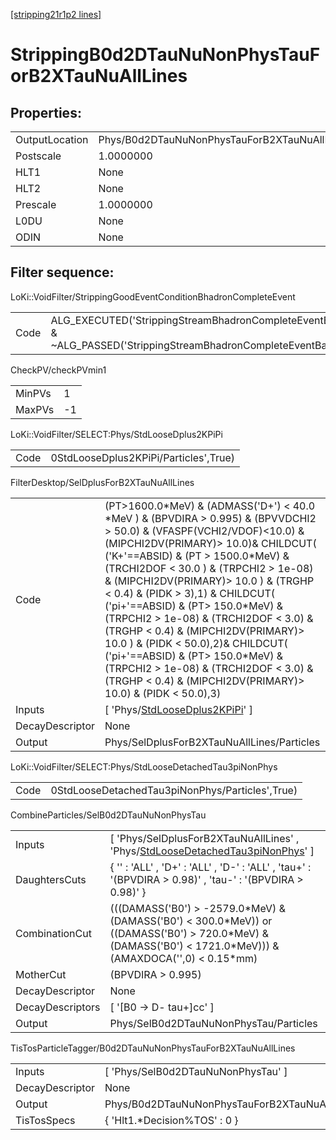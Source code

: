 [[stripping21r1p2 lines]](./stripping21r1p2-index)

# StrippingB0d2DTauNuNonPhysTauForB2XTauNuAllLines

## Properties:

|                |                                                        |
|----------------|--------------------------------------------------------|
| OutputLocation | Phys/B0d2DTauNuNonPhysTauForB2XTauNuAllLines/Particles |
| Postscale      | 1.0000000                                              |
| HLT1           | None                                                   |
| HLT2           | None                                                   |
| Prescale       | 1.0000000                                              |
| L0DU           | None                                                   |
| ODIN           | None                                                   |

## Filter sequence:

LoKi::VoidFilter/StrippingGoodEventConditionBhadronCompleteEvent

|      |                                                                                                                          |
|------|--------------------------------------------------------------------------------------------------------------------------|
| Code | ALG_EXECUTED('StrippingStreamBhadronCompleteEventBadEvent') & ~ALG_PASSED('StrippingStreamBhadronCompleteEventBadEvent') |

CheckPV/checkPVmin1

|        |     |
|--------|-----|
| MinPVs | 1   |
| MaxPVs | -1  |

LoKi::VoidFilter/SELECT:Phys/StdLooseDplus2KPiPi

|      |                                       |
|------|---------------------------------------|
| Code | 0StdLooseDplus2KPiPi/Particles',True) |

FilterDesktop/SelDplusForB2XTauNuAllLines

|                 |                                                                                                                                                                                                                                                                                                                                                                                                                                                                                                                                                                                                                                             |
|-----------------|---------------------------------------------------------------------------------------------------------------------------------------------------------------------------------------------------------------------------------------------------------------------------------------------------------------------------------------------------------------------------------------------------------------------------------------------------------------------------------------------------------------------------------------------------------------------------------------------------------------------------------------------|
| Code            | (PT\>1600.0\*MeV) & (ADMASS('D+') \< 40.0 \*MeV ) & (BPVDIRA \> 0.995) & (BPVVDCHI2 \> 50.0) & (VFASPF(VCHI2/VDOF)\<10.0) & (MIPCHI2DV(PRIMARY)\> 10.0)& CHILDCUT( ('K+'==ABSID) & (PT \> 1500.0\*MeV) & (TRCHI2DOF \< 30.0 ) & (TRPCHI2 \> 1e-08) & (MIPCHI2DV(PRIMARY)\> 10.0 ) & (TRGHP \< 0.4) & (PIDK \> 3),1) & CHILDCUT( ('pi+'==ABSID) & (PT\> 150.0\*MeV) & (TRPCHI2 \> 1e-08) & (TRCHI2DOF \< 3.0) & (TRGHP \< 0.4) & (MIPCHI2DV(PRIMARY)\> 10.0 ) & (PIDK \< 50.0),2)& CHILDCUT( ('pi+'==ABSID) & (PT\> 150.0\*MeV) & (TRPCHI2 \> 1e-08) & (TRCHI2DOF \< 3.0) & (TRGHP \< 0.4) & (MIPCHI2DV(PRIMARY)\> 10.0) & (PIDK \< 50.0),3) |
| Inputs          | [ 'Phys/[StdLooseDplus2KPiPi](./stripping21r1p2-commonparticles-stdloosedplus2kpipi)' ]                                                                                                                                                                                                                                                                                                                                                                                                                                                                                                                                                   |
| DecayDescriptor | None                                                                                                                                                                                                                                                                                                                                                                                                                                                                                                                                                                                                                                        |
| Output          | Phys/SelDplusForB2XTauNuAllLines/Particles                                                                                                                                                                                                                                                                                                                                                                                                                                                                                                                                                                                                  |

LoKi::VoidFilter/SELECT:Phys/StdLooseDetachedTau3piNonPhys

|      |                                                 |
|------|-------------------------------------------------|
| Code | 0StdLooseDetachedTau3piNonPhys/Particles',True) |

CombineParticles/SelB0d2DTauNuNonPhysTau

|                  |                                                                                                                                                                    |
|------------------|--------------------------------------------------------------------------------------------------------------------------------------------------------------------|
| Inputs           | [ 'Phys/SelDplusForB2XTauNuAllLines' , 'Phys/[StdLooseDetachedTau3piNonPhys](./stripping21r1p2-commonparticles-stdloosedetachedtau3pinonphys)' ]                 |
| DaughtersCuts    | { '' : 'ALL' , 'D+' : 'ALL' , 'D-' : 'ALL' , 'tau+' : '(BPVDIRA \> 0.98)' , 'tau-' : '(BPVDIRA \> 0.98)' }                                                         |
| CombinationCut   | (((DAMASS('B0') \> -2579.0\*MeV) & (DAMASS('B0') \< 300.0\*MeV)) or ((DAMASS('B0') \> 720.0\*MeV) & (DAMASS('B0') \< 1721.0\*MeV))) & (AMAXDOCA('',0) \< 0.15\*mm) |
| MotherCut        | (BPVDIRA \> 0.995)                                                                                                                                                 |
| DecayDescriptor  | None                                                                                                                                                               |
| DecayDescriptors | [ '[B0 -\> D- tau+]cc' ]                                                                                                                                       |
| Output           | Phys/SelB0d2DTauNuNonPhysTau/Particles                                                                                                                             |

TisTosParticleTagger/B0d2DTauNuNonPhysTauForB2XTauNuAllLines

|                 |                                                        |
|-----------------|--------------------------------------------------------|
| Inputs          | [ 'Phys/SelB0d2DTauNuNonPhysTau' ]                   |
| DecayDescriptor | None                                                   |
| Output          | Phys/B0d2DTauNuNonPhysTauForB2XTauNuAllLines/Particles |
| TisTosSpecs     | { 'Hlt1.\*Decision%TOS' : 0 }                          |
